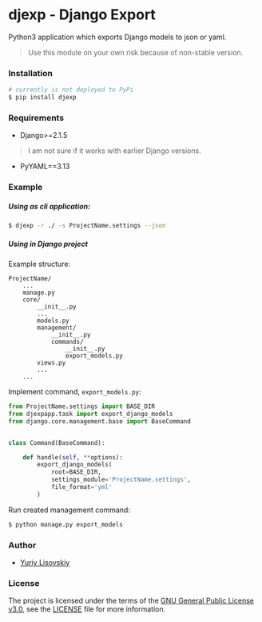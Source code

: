 # djexp - Django Export

Python3 application which exports Django models to json or yaml.
> Use this module on your own risk because of non-stable version.

### Installation
```bash
# currently is not deployed to PyPi
$ pip install djexp
```

### Requirements
- Django>=2.1.5
> I am not sure if it works with earlier Django versions.
- PyYAML==3.13

### Example
##### Using as cli application:
```bash
$ djexp -r ./ -s ProjectName.settings --json
```

##### Using in Django project
Example structure:
```
ProjectName/
    ...
    manage.py
    core/
        __init__.py
        ...
        models.py
        management/
            __init__.py
            commands/
                __init__.py
                export_models.py
        views.py
        ...
    ...
```
Implement command, `export_models.py`:
```python
from ProjectName.settings import BASE_DIR
from djexpapp.task import export_django_models
from django.core.management.base import BaseCommand


class Command(BaseCommand):

    def handle(self, **options):
        export_django_models(
            root=BASE_DIR,
            settings_module='ProjectName.settings',
            file_format='yml'
        )
```

Run created management command:
```bash
$ python manage.py export_models
```

### Author
* [Yuriy Lisovskiy](https://github.com/YuriyLisovskiy)

### License
The project is licensed under the terms of the [GNU General Public License v3.0](https://opensource.org/licenses/GPL-3.0), see the [LICENSE](LICENSE) file for more information.
